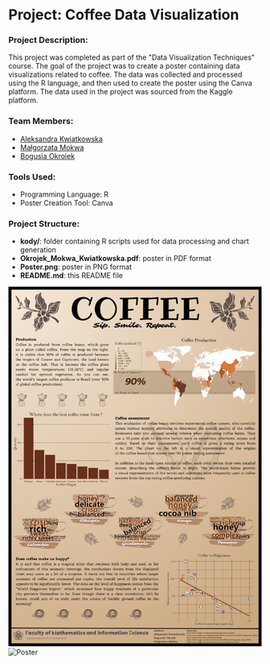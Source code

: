 # Project: Coffee Data Visualization

### Project Description:
This project was completed as part of the "Data Visualization Techniques" course. The goal of the project was to create a poster containing data visualizations related to coffee. The data was collected and processed using the R language, and then used to create the poster using the Canva platform. The data used in the project was sourced from the Kaggle platform.

### Team Members:
- [Aleksandra Kwiatkowska](https://github.com/kwiatkowskaa)
- [Małgorzata Mokwa](https://github.com/malgosiam2)
- [Bogusia Okrojek](https://github.com/szostkawron)

### Tools Used:
- Programming Language: R
- Poster Creation Tool: Canva

### Project Structure:
- **kody/**: folder containing R scripts used for data processing and chart generation
- **Okrojek_Mokwa_Kwiatkowska.pdf**: poster in PDF format
- **Poster.png**: poster in PNG format
- **README.md**: this README file

![Poster](Poster.png)
<img src="images/Poster.png" alt="Poster" width="300">
